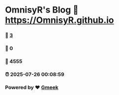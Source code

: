# OmnisyR's Blog :link: https://OmnisyR.github.io 
### :page_facing_up: [3](https://OmnisyR.github.io/tag.html) 
### :speech_balloon: 0 
### :hibiscus: 4555 
### :alarm_clock: 2025-07-26 00:08:59 
### Powered by :heart: [Gmeek](https://github.com/Meekdai/Gmeek)
